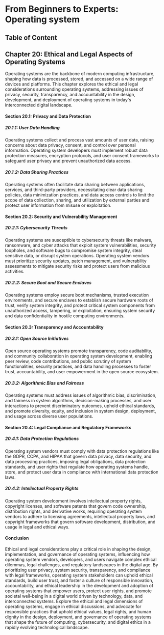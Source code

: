 # From Beginners to Experts: Operating system
## Table of Content
## Chapter 20: Ethical and Legal Aspects of Operating Systems

Operating systems are the backbone of modern computing infrastructure, shaping how data is processed, stored, and accessed on a wide range of devices and platforms. This chapter explores the ethical and legal considerations surrounding operating systems, addressing issues of privacy, security, transparency, and accountability in the design, development, and deployment of operating systems in today's interconnected digital landscape.

#### Section 20.1: Privacy and Data Protection

##### 20.1.1: User Data Handling

Operating systems collect and process vast amounts of user data, raising concerns about data privacy, consent, and control over personal information. Operating system developers must implement robust data protection measures, encryption protocols, and user consent frameworks to safeguard user privacy and prevent unauthorized data access.

##### 20.1.2: Data Sharing Practices

Operating systems often facilitate data sharing between applications, services, and third-party providers, necessitating clear data sharing policies, data minimization practices, and data access controls to limit the scope of data collection, sharing, and utilization by external parties and protect user information from misuse or exploitation.

#### Section 20.2: Security and Vulnerability Management

##### 20.2.1: Cybersecurity Threats

Operating systems are susceptible to cybersecurity threats like malware, ransomware, and cyber attacks that exploit system vulnerabilities, security loopholes, and software bugs to compromise system integrity, steal sensitive data, or disrupt system operations. Operating system vendors must prioritize security updates, patch management, and vulnerability assessments to mitigate security risks and protect users from malicious activities.

##### 20.2.2: Secure Boot and Secure Enclaves

Operating systems employ secure boot mechanisms, trusted execution environments, and secure enclaves to establish secure hardware roots of trust, verify system integrity, and protect critical system components from unauthorized access, tampering, or exploitation, ensuring system security and data confidentiality in hostile computing environments.

#### Section 20.3: Transparency and Accountability

##### 20.3.1: Open Source Initiatives

Open source operating systems promote transparency, code auditability, and community collaboration in operating system development, enabling peer review, code contributions, and public scrutiny of system functionalities, security practices, and data handling processes to foster trust, accountability, and user empowerment in the open source ecosystem.

##### 20.3.2: Algorithmic Bias and Fairness

Operating systems must address issues of algorithmic bias, discrimination, and fairness in system algorithms, decision-making processes, and user interactions to prevent discriminatory outcomes, uphold ethical standards, and promote diversity, equity, and inclusion in system design, deployment, and usage across diverse user populations.

#### Section 20.4: Legal Compliance and Regulatory Frameworks

##### 20.4.1: Data Protection Regulations

Operating system vendors must comply with data protection regulations like the GDPR, CCPA, and HIPAA that govern data privacy, data security, and data processing practices, imposing legal obligations, data protection standards, and user rights that regulate how operating systems handle, store, and protect user data in compliance with international data protection laws.

##### 20.4.2: Intellectual Property Rights

Operating system development involves intellectual property rights, copyright licenses, and software patents that govern code ownership, distribution rights, and derivative works, requiring operating system vendors to adhere to licensing agreements, intellectual property laws, and copyright frameworks that govern software development, distribution, and usage in legal and ethical ways.

#### Conclusion

Ethical and legal considerations play a critical role in shaping the design, implementation, and governance of operating systems, influencing how operating system vendors, developers, and users navigate complex ethical dilemmas, legal challenges, and regulatory landscapes in the digital age. By prioritizing user privacy, system security, transparency, and compliance with legal frameworks, operating system stakeholders can uphold ethical standards, build user trust, and foster a culture of responsible innovation, accountability, and ethical leadership in the development and adoption of operating systems that empower users, protect user rights, and promote societal well-being in a digital world driven by technology, data, and interconnected systems. Explore the ethical and legal dimensions of operating systems, engage in ethical discussions, and advocate for responsible practices that uphold ethical values, legal rights, and human dignity in the design, deployment, and governance of operating systems that shape the future of computing, cybersecurity, and digital ethics in a rapidly evolving technological landscape.
